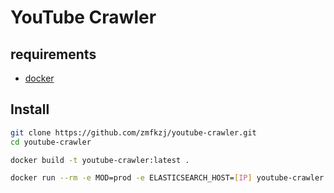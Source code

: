 # YouTube Crawler
## requirements
- [docker](https://docs.docker.com/engine/install/)
## Install
```bash
git clone https://github.com/zmfkzj/youtube-crawler.git
cd youtube-crawler

docker build -t youtube-crawler:latest .

docker run --rm -e MOD=prod -e ELASTICSEARCH_HOST=[IP] youtube-crawler:latest python3 /youtube-crawler/src/main.py
```